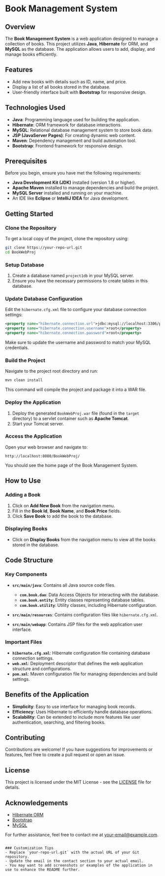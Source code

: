 # Book Management System

## Overview
The **Book Management System** is a web application designed to manage a collection of books. This project utilizes **Java**, **Hibernate** for ORM, and **MySQL** as the database. The application allows users to add, display, and manage books efficiently.

## Features
- Add new books with details such as ID, name, and price.
- Display a list of all books stored in the database.
- User-friendly interface built with **Bootstrap** for responsive design.

## Technologies Used
- **Java**: Programming language used for building the application.
- **Hibernate**: ORM framework for database interactions.
- **MySQL**: Relational database management system to store book data.
- **JSP (JavaServer Pages)**: For creating dynamic web content.
- **Maven**: Dependency management and build automation tool.
- **Bootstrap**: Frontend framework for responsive design.

## Prerequisites
Before you begin, ensure you have met the following requirements:
- **Java Development Kit (JDK)** installed (version 1.8 or higher).
- **Apache Maven** installed to manage dependencies and build the project.
- **MySQL Server** installed and running on your machine.
- An IDE like **Eclipse** or **IntelliJ IDEA** for Java development.

## Getting Started

### Clone the Repository
To get a local copy of the project, clone the repository using:
```bash
git clone https://your-repo-url.git
cd BookWebProj
```

### Setup Database
1. Create a database named `project1db` in your MySQL server.
2. Ensure you have the necessary permissions to create tables in this database.

### Update Database Configuration
Edit the `hibernate.cfg.xml` file to configure your database connection settings:
```xml
<property name="hibernate.connection.url">jdbc:mysql://localhost:3306/project1db</property>
<property name="hibernate.connection.username">root</property>
<property name="hibernate.connection.password">root</property>
```
Make sure to update the username and password to match your MySQL credentials.

### Build the Project
Navigate to the project root directory and run:
```bash
mvn clean install
```
This command will compile the project and package it into a WAR file.

### Deploy the Application
1. Deploy the generated `BookWebProj.war` file (found in the `target` directory) to a servlet container such as **Apache Tomcat**.
2. Start your Tomcat server.

### Access the Application
Open your web browser and navigate to:
```
http://localhost:8080/BookWebProj/
```
You should see the home page of the Book Management System.

## How to Use

### Adding a Book
1. Click on **Add New Book** from the navigation menu.
2. Fill in the **Book Id**, **Book Name**, and **Book Price** fields.
3. Click **Save Book** to add the book to the database.

### Displaying Books
- Click on **Display Books** from the navigation menu to view all the books stored in the database.

## Code Structure

### Key Components
- **`src/main/java`**: Contains all Java source code files.
  - **`com.book.dao`**: Data Access Objects for interacting with the database.
  - **`com.book.entity`**: Entity classes representing database tables.
  - **`com.book.utility`**: Utility classes, including Hibernate configuration.
  
- **`src/main/resources`**: Contains configuration files like `hibernate.cfg.xml`.

- **`src/main/webapp`**: Contains JSP files for the web application user interface.

### Important Files
- **`hibernate.cfg.xml`**: Hibernate configuration file containing database connection settings.
- **`web.xml`**: Deployment descriptor that defines the web application structure and configurations.
- **`pom.xml`**: Maven configuration file for managing dependencies and build settings.

## Benefits of the Application
- **Simplicity**: Easy to use interface for managing book records.
- **Efficiency**: Uses Hibernate to efficiently handle database operations.
- **Scalability**: Can be extended to include more features like user authentication, searching, and filtering books.

## Contributing
Contributions are welcome! If you have suggestions for improvements or features, feel free to create a pull request or open an issue.

## License
This project is licensed under the MIT License - see the [LICENSE](LICENSE) file for details.

## Acknowledgements
- [Hibernate ORM](https://hibernate.org/orm/)
- [Bootstrap](https://getbootstrap.com/)
- [MySQL](https://www.mysql.com/)

For further assistance, feel free to contact me at your-email@example.com.
```

### Customization Tips
- Replace `your-repo-url.git` with the actual URL of your Git repository.
- Update the email in the contact section to your actual email.
- You may want to add screenshots or examples of the application in use to enhance the README further.